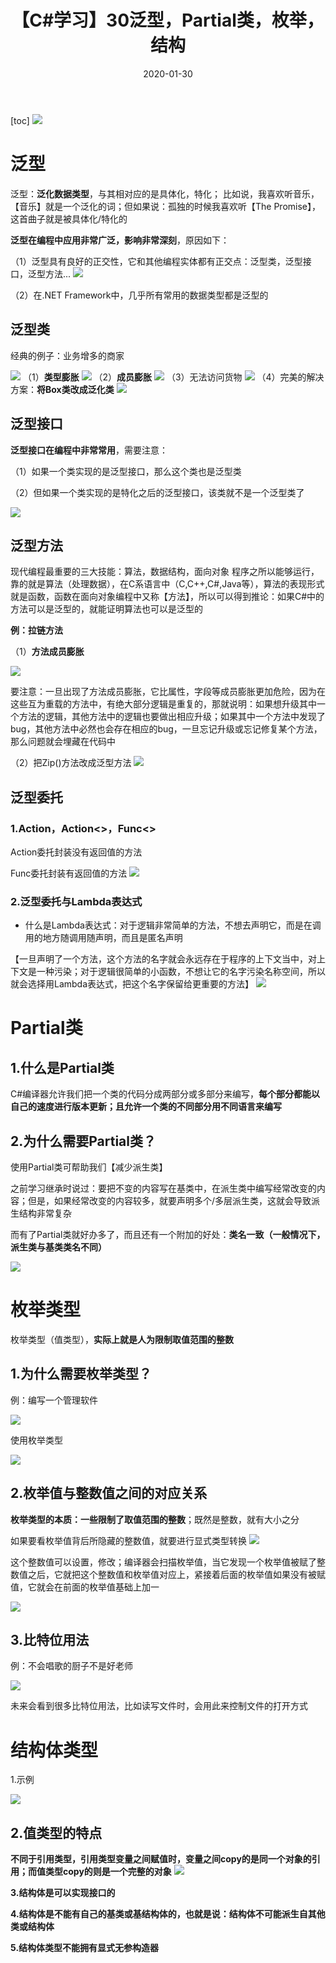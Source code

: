 ﻿---
layout: post
title: 【C#学习】30泛型，Partial类，枚举，结构
category: Csharp
date: 2020-01-30
---

[toc]
![](https://raw.githubusercontent.com/QinyuGuo-Pot/blog-img/main/20240402193541.png)

# 泛型
泛型：**泛化数据类型**，与其相对应的是具体化，特化；
比如说，我喜欢听音乐，【音乐】就是一个泛化的词；但如果说：孤独的时候我喜欢听【The Promise】，这首曲子就是被具体化/特化的

**泛型在编程中应用非常广泛，影响非常深刻**，原因如下：

（1）泛型具有良好的正交性，它和其他编程实体都有正交点：泛型类，泛型接口，泛型方法...
![](https://raw.githubusercontent.com/QinyuGuo-Pot/blog-img/main/20240402193601.png)

（2）在.NET Framework中，几乎所有常用的数据类型都是泛型的 

## 泛型类
经典的例子：业务增多的商家

![](https://raw.githubusercontent.com/QinyuGuo-Pot/blog-img/main/20240402193615.png)
（1）**类型膨胀**
![](https://raw.githubusercontent.com/QinyuGuo-Pot/blog-img/main/20240402193637.png)
（2）**成员膨胀**
![](https://raw.githubusercontent.com/QinyuGuo-Pot/blog-img/main/20240402193646.png)
（3）无法访问货物
![](https://raw.githubusercontent.com/QinyuGuo-Pot/blog-img/main/20240402193656.png)
（4）完美的解决方案：**将Box类改成泛化类**
![](https://raw.githubusercontent.com/QinyuGuo-Pot/blog-img/main/20240402193705.png)

## 泛型接口

**泛型接口在编程中非常常用**，需要注意：

（1）如果一个类实现的是泛型接口，那么这个类也是泛型类

（2）但如果一个类实现的是特化之后的泛型接口，该类就不是一个泛型类了

![](https://raw.githubusercontent.com/QinyuGuo-Pot/blog-img/main/20240402193719.png)

## 泛型方法
现代编程最重要的三大技能：算法，数据结构，面向对象
程序之所以能够运行，靠的就是算法（处理数据），在C系语言中（C,C++,C#,Java等），算法的表现形式就是函数，函数在面向对象编程中又称【方法】，所以可以得到推论：如果C#中的方法可以是泛型的，就能证明算法也可以是泛型的

**例：拉链方法**

（1）**方法成员膨胀**

![](https://raw.githubusercontent.com/QinyuGuo-Pot/blog-img/main/20240402193736.png)

要注意：一旦出现了方法成员膨胀，它比属性，字段等成员膨胀更加危险，因为在这些互为重载的方法中，有绝大部分逻辑是重复的，那就说明：如果想升级其中一个方法的逻辑，其他方法中的逻辑也要做出相应升级；如果其中一个方法中发现了bug，其他方法中必然也会存在相应的bug，一旦忘记升级或忘记修复某个方法，那么问题就会埋藏在代码中

（2）把Zip()方法改成泛型方法
![](https://raw.githubusercontent.com/QinyuGuo-Pot/blog-img/main/20240402193747.png)

## 泛型委托
### 1.Action，Action<>，Func<>
Action委托封装没有返回值的方法

Func委托封装有返回值的方法
![](https://raw.githubusercontent.com/QinyuGuo-Pot/blog-img/main/20240402193800.png)

### 2.泛型委托与Lambda表达式
 - 什么是Lambda表达式：对于逻辑非常简单的方法，不想去声明它，而是在调用的地方随调用随声明，而且是匿名声明

【一旦声明了一个方法，这个方法的名字就会永远存在于程序的上下文当中，对上下文是一种污染；对于逻辑很简单的小函数，不想让它的名字污染名称空间，所以就会选择用Lambda表达式，把这个名字保留给更重要的方法】
![](https://raw.githubusercontent.com/QinyuGuo-Pot/blog-img/main/20240402193813.png)

# Partial类
## 1.什么是Partial类
C#编译器允许我们把一个类的代码分成两部分或多部分来编写，**每个部分都能以自己的速度进行版本更新；且允许一个类的不同部分用不同语言来编写**

## 2.为什么需要Partial类？
使用Partial类可帮助我们【减少派生类】

之前学习继承时说过：要把不变的内容写在基类中，在派生类中编写经常改变的内容；但是，如果经常改变的内容较多，就要声明多个/多层派生类，这就会导致派生结构非常复杂

而有了Partial类就好办多了，而且还有一个附加的好处：**类名一致（一般情况下，派生类与基类类名不同）**

![](https://raw.githubusercontent.com/QinyuGuo-Pot/blog-img/main/20240402193835.png)

# 枚举类型

枚举类型（值类型），**实际上就是人为限制取值范围的整数**
## 1.为什么需要枚举类型？

例：编写一个管理软件

![](https://raw.githubusercontent.com/QinyuGuo-Pot/blog-img/main/20240402193857.png)

使用枚举类型

![](https://raw.githubusercontent.com/QinyuGuo-Pot/blog-img/main/20240402193907.png)

## 2.枚举值与整数值之间的对应关系

**枚举类型的本质：一些限制了取值范围的整数**；既然是整数，就有大小之分

如果要看枚举值背后所隐藏的整数值，就要进行显式类型转换
![](https://raw.githubusercontent.com/QinyuGuo-Pot/blog-img/main/20240402193918.png)

这个整数值可以设置，修改；编译器会扫描枚举值，当它发现一个枚举值被赋了整数值之后，它就把这个整数值和枚举值对应上，紧接着后面的枚举值如果没有被赋值，它就会在前面的枚举值基础上加一

![](https://raw.githubusercontent.com/QinyuGuo-Pot/blog-img/main/20240402193931.png)

## 3.比特位用法
例：不会唱歌的厨子不是好老师

![](https://raw.githubusercontent.com/QinyuGuo-Pot/blog-img/main/20240402193943.png)

未来会看到很多比特位用法，比如读写文件时，会用此来控制文件的打开方式

# 结构体类型
1.示例

![](https://raw.githubusercontent.com/QinyuGuo-Pot/blog-img/main/20240402193953.png)

## 2.值类型的特点

**不同于引用类型，引用类型变量之间赋值时，变量之间copy的是同一个对象的引用；而值类型copy的则是一个完整的对象**
![](https://raw.githubusercontent.com/QinyuGuo-Pot/blog-img/main/20240402194004.png)

**3.结构体是可以实现接口的**

**4.结构体是不能有自己的基类或基结构体的，也就是说：结构体不可能派生自其他类或结构体**

**5.结构体类型不能拥有显式无参构造器**





